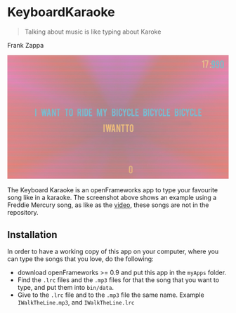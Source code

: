 # KeyboardKaraoke

>Talking about music is like typing about Karoke

Frank Zappa

![Alt text](/screen.png?raw=true "Optional Title")

The Keyboard Karaoke is an openFrameworks app to type your favourite song like in a karaoke.
The screenshot above shows an example using a Freddie Mercury song, as like as the [video](https://vimeo.com/144209588), these songs are not in the repository.

## Installation

In order to have a working copy of this app on your computer, where you can type the songs that you love, do the following:
- download openFrameworks >= 0.9 and put this app in the `myApps` folder.
- Find the `.lrc` files and the `.mp3` files for that the song that you want to type, and put them into `bin/data`.
- Give to the `.lrc` file and to the `.mp3` file the same name. Example `IWalkTheLine.mp3`, and `IWalkTheLine.lrc`



